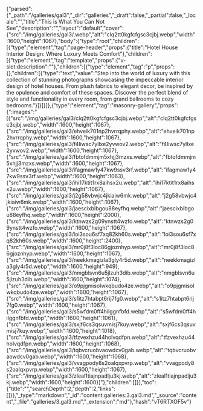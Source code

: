 {"parsed":{"_path":"/galleries/gal3","_dir":"galleries","_draft":false,"_partial":false,"_locale":"","title":"This is What You Can Not See","description":"","layout":"default","cover":{"src":"/img/galleries/gal3/.webp","alt":"clq2tt0kgfcfgsc3cjbj.webp","width":1600,"height":1067},"body":{"type":"root","children":[{"type":"element","tag":"page-header","props":{"title":"Hotel House Interior Design: Where Luxury Meets Comfort"},"children":[{"type":"element","tag":"template","props":{"v-slot:description":""},"children":[{"type":"element","tag":"p","props":{},"children":[{"type":"text","value":"Step into the world of luxury with this collection of stunning photographs showcasing the impeccable interior design of hotel houses. From plush fabrics to elegant decor, be inspired by the opulence and comfort of these spaces. Discover the perfect blend of style and functionality in every room, from grand ballrooms to cozy bedrooms."}]}]}]},{"type":"element","tag":"masonry-gallery","props":{":images":"[{\"src\":\"/img/galleries/gal3/clq2tt0kgfcfgsc3cjbj.webp\",\"alt\":\"clq2tt0kgfcfgsc3cjbj.webp\",\"width\":1600,\"height\":1067},{\"src\":\"/img/galleries/gal3/ehveik701np2hvrrqphy.webp\",\"alt\":\"ehveik701np2hvrrqphy.webp\",\"width\":1600,\"height\":1067},{\"src\":\"/img/galleries/gal3/f4liwsc7yllxe2yvwov2.webp\",\"alt\":\"f4liwsc7yllxe2yvwov2.webp\",\"width\":1600,\"height\":1067},{\"src\":\"/img/galleries/gal3/fbtofdmmjm5xhjj3mzxs.webp\",\"alt\":\"fbtofdmmjm5xhjj3mzxs.webp\",\"width\":1600,\"height\":1067},{\"src\":\"/img/galleries/gal3/ifagmaw1y47kw9ssv3rf.webp\",\"alt\":\"ifagmaw1y47kw9ssv3rf.webp\",\"width\":1600,\"height\":1063},{\"src\":\"/img/galleries/gal3/ihi17ktit1rx8aihsx2u.webp\",\"alt\":\"ihi17ktit1rx8aihsx2u.webp\",\"width\":1600,\"height\":1067},{\"src\":\"/img/galleries/gal3/j2g58vbwjc4jkiaiw6mk.webp\",\"alt\":\"j2g58vbwjc4jkiaiw6mk.webp\",\"width\":1600,\"height\":1067},{\"src\":\"/img/galleries/gal3/jaescixbibgou88eyfhq.webp\",\"alt\":\"jaescixbibgou88eyfhq.webp\",\"width\":1600,\"height\":2000},{\"src\":\"/img/galleries/gal3/ktnwzs2g09ynstt4wzfo.webp\",\"alt\":\"ktnwzs2g09ynstt4wzfo.webp\",\"width\":1600,\"height\":1067},{\"src\":\"/img/galleries/gal3/loi3sou6sf7xq82kh60s.webp\",\"alt\":\"loi3sou6sf7xq82kh60s.webp\",\"width\":1600,\"height\":2400},{\"src\":\"/img/galleries/gal3/mr0j8f3loc86gjoznhyp.webp\",\"alt\":\"mr0j8f3loc86gjoznhyp.webp\",\"width\":1600,\"height\":1067},{\"src\":\"/img/galleries/gal3/neekkmagizla3gly4r5d.webp\",\"alt\":\"neekkmagizla3gly4r5d.webp\",\"width\":1600,\"height\":949},{\"src\":\"/img/galleries/gal3/nmgblsvn6u5jlzuh3dib.webp\",\"alt\":\"nmgblsvn6u5jlzuh3dib.webp\",\"width\":1600,\"height\":1074},{\"src\":\"/img/galleries/gal3/o9pjgmisolwkqbudo4ze.webp\",\"alt\":\"o9pjgmisolwkqbudo4ze.webp\",\"width\":1600,\"height\":1067},{\"src\":\"/img/galleries/gal3/s1itz7htabpt6rij7fg0.webp\",\"alt\":\"s1itz7htabpt6rij7fg0.webp\",\"width\":1600,\"height\":1067},{\"src\":\"/img/galleries/gal3/s5wfdm0ff4hilggnfbfd.webp\",\"alt\":\"s5wfdm0ff4hilggnfbfd.webp\",\"width\":1600,\"height\":1061},{\"src\":\"/img/galleries/gal3/sxjf6cs3qsuvmisj7kuy.webp\",\"alt\":\"sxjf6cs3qsuvmisj7kuy.webp\",\"width\":1600,\"height\":1018},{\"src\":\"/img/galleries/gal3/tfzvexhzu44holvqdfpn.webp\",\"alt\":\"tfzvexhzu44holvqdfpn.webp\",\"width\":1600,\"height\":1068},{\"src\":\"/img/galleries/gal3/tqbvcruobvaowdcv0gab.webp\",\"alt\":\"tqbvcruobvaowdcv0gab.webp\",\"width\":1600,\"height\":1068},{\"src\":\"/img/galleries/gal3/vvagpody8s2oalqxpvrp.webp\",\"alt\":\"vvagpody8s2oalqxpvrp.webp\",\"width\":1600,\"height\":1067},{\"src\":\"/img/galleries/gal3/zleal1tiajnpadlju3kj.webp\",\"alt\":\"zleal1tiajnpadlju3kj.webp\",\"width\":1600,\"height\":1600}]"},"children":[]}],"toc":{"title":"","searchDepth":2,"depth":2,"links":[]}},"_type":"markdown","_id":"content:galleries:3.gal3.md","_source":"content","_file":"galleries/3.gal3.md","_extension":"md"},"hash":"vT6RTXOF5v"}